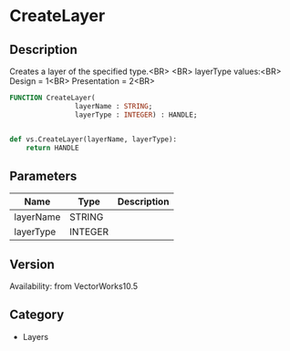 # CreateLayer

## Description
Creates a layer of the specified type.&lt;BR&gt;
&lt;BR&gt;
layerType values:&lt;BR&gt;
Design = 1&lt;BR&gt;
Presentation	= 2&lt;BR&gt;


```pascal
FUNCTION CreateLayer(
				layerName : STRING;
				layerType : INTEGER) : HANDLE;
```

```python

def vs.CreateLayer(layerName, layerType):
    return HANDLE
```

## Parameters
|Name|Type|Description|
|---|---|---|
|layerName|STRING||
|layerType|INTEGER||

## Version
Availability: from VectorWorks10.5
## Category
* Layers

